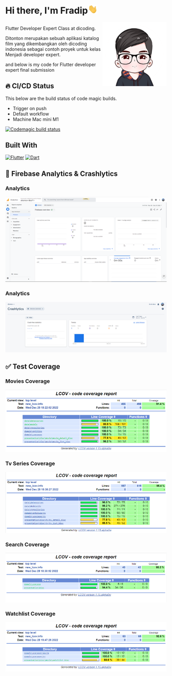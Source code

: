 # Hi there, I'm Fradip<img width="30px" src="https://github.com/SatYu26/SatYu26/raw/master/Assets/Hi.gif" />

<img align="Right" alt="GIF" height="200px" src="profile.png" />

##
Flutter Developer Expert Class at dicoding.

Ditonton merupakan sebuah aplikasi katalog film yang dikembangkan oleh dicoding indonesia sebagai contoh proyek untuk kelas Menjadi developer expert.

and below is my code for Flutter developer expert final submission

## 🔥 CI/CD Status
This below are the build status of code magic builds.

- Trigger on push
- Default workflow
- Machine Mac mini M1

[![Codemagic build status](https://api.codemagic.io/apps/63abe9db35f409fa653a2738/63abe9db35f409fa653a2737/status_badge.svg)](https://codemagic.io/apps/63abe9db35f409fa653a2738/63abe9db35f409fa653a2737/latest_build)


## Built With
[![Flutter](https://img.shields.io/badge/Flutter-02569B?style=for-the-badge&logo=flutter&logoColor=white)](https://flutter.dev/)
[![Dart](https://img.shields.io/badge/Dart-0175C2?style=for-the-badge&logo=dart&logoColor=white)](https://dart.dev/)



## 🎉 Firebase Analytics & Crashlytics
### Analytics
![Analytics](analytics.png "Analytics")
### Analytics
![Crashlytics](crashlytics.png "Crashlytics")

## ✅ Test Coverage

### Movies Coverage
![Analytics](movies-cov.png "Analytics")
### Tv Series Coverage
![Analytics](series-cov.png "Analytics")
### Search Coverage
![Analytics](search-cov.png "Analytics")
### Watchlist Coverage
![Analytics](watchlist-cov.png "Analytics")
